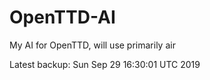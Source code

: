 # OpenTTD-AI
My AI for OpenTTD, will use primarily air

Latest backup: Sun Sep 29 16:30:01 UTC 2019

